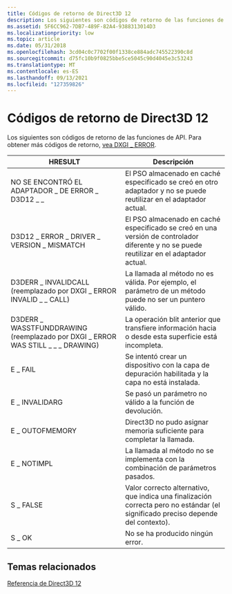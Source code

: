 ```yaml
---
title: Códigos de retorno de Direct3D 12
description: Los siguientes son códigos de retorno de las funciones de API.
ms.assetid: 5F6CC962-7DB7-489F-82A4-9388313014D3
ms.localizationpriority: low
ms.topic: article
ms.date: 05/31/2018
ms.openlocfilehash: 3cd04c0c7702f00f1338ce884adc745522390c8d
ms.sourcegitcommit: d75fc10b9f0825bbe5ce5045c90d4045e3c53243
ms.translationtype: MT
ms.contentlocale: es-ES
ms.lasthandoff: 09/13/2021
ms.locfileid: "127359826"
---
```

# <a name="direct3d-12-return-codes"></a>Códigos de retorno de Direct3D 12

Los siguientes son códigos de retorno de las funciones de API. Para obtener más códigos de retorno, [vea DXGI \_ ERROR](/windows/desktop/direct3ddxgi/dxgi-error).



| HRESULT                                                                  | Descripción                                                                                                           |
|--------------------------------------------------------------------------|-----------------------------------------------------------------------------------------------------------------------|
| NO SE ENCONTRÓ EL ADAPTADOR \_ DE ERROR \_ D3D12 \_ \_                                        | El PSO almacenado en caché especificado se creó en otro adaptador y no se puede reutilizar en el adaptador actual.          |
| D3D12 \_ ERROR \_ DRIVER \_ VERSION \_ MISMATCH                                  | El PSO almacenado en caché especificado se creó en una versión de controlador diferente y no se puede reutilizar en el adaptador actual.  |
| D3DERR \_ INVALIDCALL (reemplazado por DXGI \_ ERROR INVALID \_ \_ CALL)           | La llamada al método no es válida. Por ejemplo, el parámetro de un método puede no ser un puntero válido.                             |
| D3DERR \_ WASSTFUNDDRAWING (reemplazado por DXGI \_ ERROR WAS STILL \_ \_ \_ DRAWING) | La operación blit anterior que transfiere información hacia o desde esta superficie está incompleta.                   |
| E \_ FAIL                                                                  | Se intentó crear un dispositivo con la capa de depuración habilitada y la capa no está instalada.                             |
| E \_ INVALIDARG                                                            | Se pasó un parámetro no válido a la función de devolución.                                                             |
| E \_ OUTOFMEMORY                                                           | Direct3D no pudo asignar memoria suficiente para completar la llamada.                                                   |
| E \_ NOTIMPL                                                               | La llamada al método no se implementa con la combinación de parámetros pasados.                                               |
| S \_ FALSE                                                                 | Valor correcto alternativo, que indica una finalización correcta pero no estándar (el significado preciso depende del contexto). |
| S \_ OK                                                                    | No se ha producido ningún error.                                                                                                    |



 

## <a name="related-topics"></a>Temas relacionados

<dl> <dt>

[Referencia de Direct3D 12](direct3d-12-reference.md)
</dt> </dl>

 

 